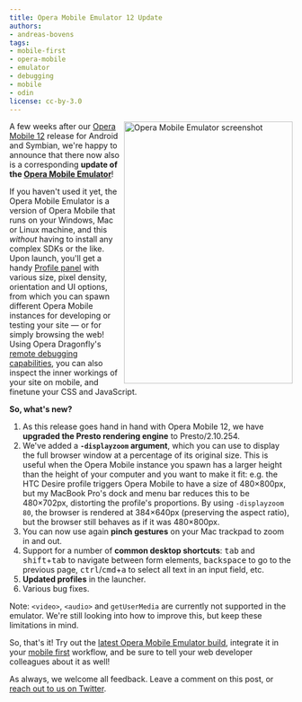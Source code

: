 ```yaml
---
title: Opera Mobile Emulator 12 Update
authors:
- andreas-bovens
tags:
- mobile-first
- opera-mobile
- emulator
- debugging
- mobile
- odin
license: cc-by-3.0
---
```


<img src="{{ page.id }}/operamobileemu12.png" alt="Opera Mobile Emulator screenshot" title="Opera Mobile Emulator" width="300" height="467" style="float: right; margin: 0 0 5px 2px;" />
<p>A few weeks after our <a href="http://www.opera.com/mobile/">Opera Mobile 12</a> release for Android and Symbian, we&#39;re happy to announce that there now also is a corresponding <strong>update of the <a href="http://www.opera.com/developer/tools/mobile/">Opera Mobile Emulator</a></strong>!</p>

<p>If you haven&#39;t used it yet, the Opera Mobile Emulator is a version of Opera Mobile that runs on your Windows, Mac or Linux machine, and this <em>without</em> having to install any complex SDKs or the like. Upon launch, you&#39;ll get a handy <a href="https://dev.opera.com/articles/view/opera-mobile-emulator/#profiles">Profile panel</a> with various size, pixel density, orientation and UI options, from which you can spawn different Opera Mobile instances for developing or testing your site — or for simply browsing the web! Using Opera Dragonfly&#39;s <a href="http://www.opera.com/dragonfly/documentation/remote/">remote debugging capabilities</a>, you can also inspect the inner workings of your site on mobile, and finetune your CSS and JavaScript.</p>

<p><strong>So, what&#39;s new?</strong></p>
<ol>
<li>As this release goes hand in hand with Opera Mobile 12, we have <strong>upgraded the Presto rendering engine</strong> to Presto/2.10.254.</li>
<li>We&#39;ve added a <strong><code>-displayzoom</code> argument</strong>, which you can use to display the full browser window at a percentage of its original size. This is useful when the Opera Mobile instance you spawn has a larger height than the height of your computer and you want to make it fit: e.g. the HTC Desire profile triggers Opera Mobile to have a size of 480×800px, but my MacBook Pro&#39;s dock and menu bar reduces this to be 480×702px, distorting the profile&#39;s proportions. By using <code>-displayzoom 80</code>, the browser is rendered at 384×640px (preserving the aspect ratio), but the browser still behaves as if it was 480×800px.</li>
<li>You can now use again <strong>pinch gestures</strong> on your Mac trackpad to zoom in and out.</li>
<li>Support for a number of <strong>common desktop shortcuts</strong>: <kbd>tab</kbd> and <kbd>shift</kbd>+<kbd>tab</kbd> to navigate between form elements, <kbd>backspace</kbd> to go to the previous page, <kbd>ctrl</kbd>/<kbd>cmd</kbd>+<kbd>a</kbd> to select all text in an input field, etc.</li>
<li><strong>Updated profiles</strong> in the launcher.</li>
<li>Various bug fixes.</li>
</ol>
<p>Note: <code>&lt;video&gt;</code>, <code>&lt;audio&gt;</code> and <code>getUserMedia</code> are currently not supported in the emulator. We&#39;re still looking into how to improve this, but keep these limitations in mind.</p>
<p>So, that&#39;s it! Try out the <a href="http://www.opera.com/developer/tools/mobile/">latest Opera Mobile Emulator build</a>, integrate it in your <a href="http://www.netmagazine.com/features/mobile-first">mobile first</a> workflow, and be sure to tell your web developer colleagues about it as well!</p>
<p>As always, we welcome all feedback. Leave a comment on this post, or <a href="https://www.twitter.com/#!odevrel">reach out to us on Twitter</a>.</p>
